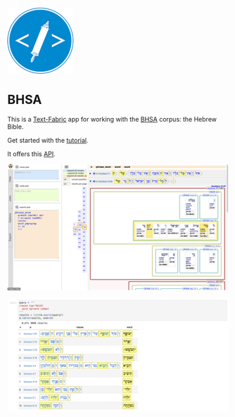 ![logo](code/static/logo.png)

# BHSA

This is a
[Text-Fabric](https://githubv.com/annotation/text-fabric) app
for working with the
[BHSA](https://etcbc.github.io/bhsa/) corpus: the Hebrew Bible.

Get started with the
[tutorial](https://nbviewer.jupyter.org/github/annotation/tutorials/blob/master/bhsa/start.ipynb).

It offers this [API](https://annotation.github.io/text-fabric/Api/App/).

![shot](images/shot.png)

![jup](images/jup.png)
